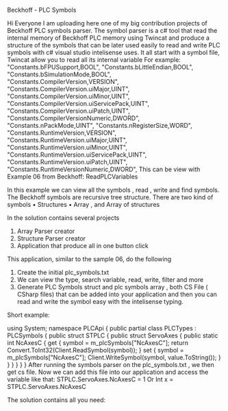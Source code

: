 Beckhoff - PLC Symbols 
 
Hi Everyone
I am uploading here one of my big contribution projects of Beckhoff PLC symbols parser.
The symbol parser is a c# tool that read the internal memory of Beckhoff PLC memory using Twincat and produce a structure of the symbols that can be later used easily to read and write PLC symbols with c# visual studio intelisense uses.
It all start with a symbol file, Twincat allow you to read all its internal variable 
For example:
"Constants.bFPUSupport,BOOL",
"Constants.bLittleEndian,BOOL",
"Constants.bSimulationMode,BOOL",
"Constants.CompilerVersion,VERSION",
"Constants.CompilerVersion.uiMajor,UINT",
"Constants.CompilerVersion.uiMinor,UINT",
"Constants.CompilerVersion.uiServicePack,UINT",
"Constants.CompilerVersion.uiPatch,UINT",
"Constants.CompilerVersionNumeric,DWORD",
"Constants.nPackMode,UINT",
"Constants.nRegisterSize,WORD",
"Constants.RuntimeVersion,VERSION",
"Constants.RuntimeVersion.uiMajor,UINT",
"Constants.RuntimeVersion.uiMinor,UINT",
"Constants.RuntimeVersion.uiServicePack,UINT",
"Constants.RuntimeVersion.uiPatch,UINT",
"Constants.RuntimeVersionNumeric,DWORD",
This can be view with Example 06 from Beckhoff:
ReadPLCVariables
 
In this example we can view all the symbols , read , write and find symbols.
The Beckhoff symbols are recursive tree structure.
There are two kind of symbols
•	Structures
•	Array , and Array of structures

In the solution contains several projects
1.	Array Parser creator
2.	Structure Parser creator
3.	Application that produce all in one button click
 
This application, similar to the sample 06, do the following
1.	Create the initial plc_symbols.txt
2.	We can view the type, search variable, read, write, filter and more
3.	Generate PLC Symbols struct and plc symbols array , both CS File ( CSharp files) that can be added into your application and then you can read and write the symbol easy with the intelisense typing.

Short example:

using System;
namespace PLCApi
{
    public partial class PLCTypes : PLCSymbols
    {
        public struct STPLC
        {
            public struct ServoAxes
            {
                public static int NcAxesC
                {
                    get
                    {
                        symbol = m_plcSymbols["NcAxesC"];
                        return Convert.ToInt32(Client.ReadSymbol(symbol));
                    }
                    set
                    {
                        symbol = m_plcSymbols["NcAxesC"];
                        Client.WriteSymbol(symbol, value.ToString());
                    }
                }
            }
        }
    }
}
After running the symbols parser on the plc_symbols.txt , we then get cs file.
Now we can add this file into our application and access the variable like that:
STPLC.ServoAxes.NcAxesC = 1 
Or 
Int x = STPLC.ServoAxes.NcAxesC






The solution contains all you need:
 

